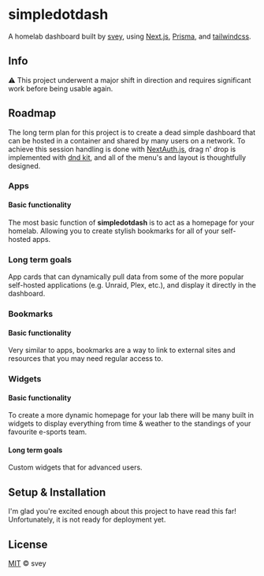# simpledotdash

A homelab dashboard built by [svey](https://svey.xyz), using [Next.js](https://nextjs.org/), [Prisma](https://www.prisma.io/), and [tailwindcss](https://tailwindcss.com/).

## Info

⚠️ This project underwent a major shift in direction and requires significant work before being usable again.

## Roadmap

The long term plan for this project is to create a dead simple dashboard that can be hosted in a container and shared by many users on a network. To achieve this session handling is done with [NextAuth.js](https://next-auth.js.org/), drag n' drop is implemented with [dnd kit](https://dndkit.com/), and all of the menu's and layout is thoughtfully designed.

### Apps

#### Basic functionality
The most basic function of **simpledotdash** is to act as a homepage for your homelab. Allowing you to create stylish bookmarks for all of your self-hosted apps.

### Long term goals
App cards that can dynamically pull data from some of the more popular self-hosted applications (e.g. Unraid, Plex, etc.), and display it directly in the dashboard.

### Bookmarks	

#### Basic functionality
Very similar to apps, bookmarks are a way to link to external sites and resources that you may need regular access to.

### Widgets

#### Basic functionality
To create a more dynamic homepage for your lab there will be many built in widgets to display everything from time & weather to the standings of your favourite e-sports team.

#### Long term goals
Custom widgets that for advanced users.

## Setup & Installation
I'm glad you're excited enough about this project to have read this far! Unfortunately, it is not ready for deployment yet.

## License
[MIT](/blob/main/LICENSE) © svey